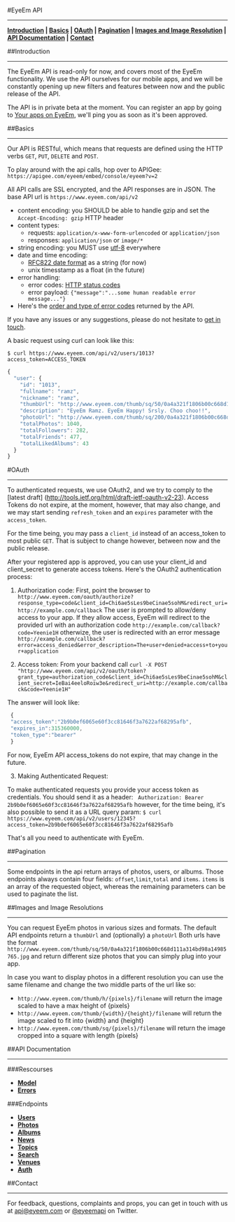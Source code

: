 #EyeEm API
***
 **[Introduction](#introduction) | [Basics](#basics) | [OAuth](#oauth) | [Pagination](#pagination) | [Images and Image Resolution](#images-and-image-resolutions) | [API Documentation](#api-documentation) | [Contact](#contact)**

##Introduction
***

The EyeEm API is read-only for now, and covers most of the EyeEm functionality. We use the API ourselves for our mobile apps, and we will be constantly opening up new filters and features between now and the public release of the API.

The API is in private beta at the moment. You can register an app by going to [Your apps on EyeEm](http://eyeem.com/developers), we'll ping you as soon as it's been approved.

##Basics
***

Our API is RESTful, which means that requests are defined using the HTTP verbs `GET`, `PUT`, `DELETE` and `POST`. 

To play around with the api calls, hop over to APIGee: `https://apigee.com/eyeem/embed/console/eyeem?v=2`

All API calls are SSL encrypted, and the API responses are in JSON. The base API url is `https://www.eyeem.com/api/v2`

  * content encoding: you SHOULD be able to handle gzip and set the `Accept-Encoding: gzip` HTTP header
  * content types:
    * requests:  `application/x-www-form-urlencoded` or `application/json`
    * responses:  `application/json` or `image/*`
  * string encoding: you MUST use [utf-8](http://tools.ietf.org/html/rfc3629) everywhere
  * date and time encoding:  
    * [RFC822 date format](http://tools.ietf.org/html/rfc822) as a string (for now)
    * unix timesstamp as a float (in the future)
  * error handling:
    * error codes: [HTTP status codes](http://en.wikipedia.org/wiki/List_of_HTTP_status_codes)
    * error payload: `{"message":"...some human readable error message..."}`
  * Here's the [order and type of error codes](errors) returned by the API.

If you have any issues or any suggestions, please do not hesitate to [get in touch](mailto:api@eyeem.com).

A basic request using curl can look like this:

`$ curl https://www.eyeem.com/api/v2/users/1013?access_token=ACCESS_TOKEN`

```javascript
{
  "user": {
    "id": "1013",
    "fullname": "ramz",
    "nickname": "ramz",
    "thumbUrl": "http://www.eyeem.com/thumb/sq/50/0a4a321f1806b00c668d111a314bd98a14985765.jpg",
    "description": "EyeEm Ramz. EyeEm Happy! Srsly. Choo choo!!",
    "photoUrl": "http://www.eyeem.com/thumb/sq/200/0a4a321f1806b00c668d111a314bd98a14985765.jpg",
    "totalPhotos": 1040,
    "totalFollowers": 282,
    "totalFriends": 477,
    "totalLikedAlbums": 43
  }
}
```

#OAuth
***
To authenticated requests, we use OAuth2, and we try to comply to the [latest draft] (http://tools.ietf.org/html/draft-ietf-oauth-v2-23). Access Tokens do not expire, at the moment, however, that may also change, and we may start sending `refresh_token` and an `expires` parameter with the `access_token`.

For the time being, you may pass a `client_id` instead of an access_token to most public `GET`. That is subject to change however, between now and the public release.

After your registered app is approved, you can use your client_id and client_secret to generate access tokens. Here's the OAuth2 authentication process:

1) Authorization code:
First, point the browser to `http://www.eyeem.com/oauth/authorize?response_type=code&client_id=Chi6ae5sLes9beCinae5sohM&redirect_uri=http://example.com/callback`
The user is prompted to allow/deny access to your app. If they allow access, EyeEm will redirect to the provided url with an authorization code
`http://example.com/callback?code=Yeenie1H`
otherwize, the user is redirected with an error message
` http://example.com/callback?error=access_denied&error_description=The+user+denied+access+to+your+application`

2) Access token:
From your backend call
 `curl -X POST "http://www.eyeem.com/api/v2/oauth/token?grant_type=authorization_code&client_id=Chi6ae5sLes9beCinae5sohM&client_secret=IeBai4eeloRoiw3e&redirect_uri=http://example.com/callback&code=Yeenie1H"`

The answer will look like:
```javascript
 {
 "access_token":"2b9b0ef6065e60f3cc81646f3a7622af68295afb",
 "expires_in":315360000,
 "token_type":"bearer"
 }
```
For now, EyeEm API access_tokens do not expire, that may change in the future.

3) Making Authenticated Request:

 To make authenticated requests you provide your access token as credentials. You should send it as a header:
` Authorization: Bearer 2b9b0ef6065e60f3cc81646f3a7622af68295afb`
however, for the time being, it's also possible to send it as a  URL query param:
`$ curl https://www.eyeem.com/api/v2/users/12345?access_token=2b9b0ef6065e60f3cc81646f3a7622af68295afb`

That's all you need to authenticate with EyeEm.

##Pagination
***

Some endpoints in the api return arrays of photos, users, or albums. Those endpoints always contain four fields: `offset`,`limit`,`total` and `items`. `items` is an array of the requested object, whereas the remaining parameters can be used to paginate the list.

##Images and Image Resolutions
***

You can request EyeEm photos in various sizes and formats. The default API endpoints return a `thumbUrl` and (optionally) a `photoUrl`
Both urls have the format `http://www.eyeem.com/thumb/sq/50/0a4a321f1806b00c668d111a314bd98a14985765.jpg` and return different size photos that you can simply plug into your app. 

In case you want to display photos in a different resolution you can use the same filename and change the two middle parts of the url like so:
- `http://www.eyeem.com/thumb/h/{pixels}/filename` will return the image scaled to have a max height of {pixels}
- `http://www.eyeem.com/thumb/{width}/{height}/filename` will return the image scaled to fit into {width} and {height}
- `http://www.eyeem.com/thumb/sq/{pixels}/filename` will return the image cropped into a square with length {pixels}

##API Documentation
***
###Rescourses
* **[Model](https://github.com/eyeem/API/tree/master/resources/model.md#files)**
* **[Errors](https://github.com/eyeem/API/tree/master/resources/errors.md#files)**

###Endpoints

* **[Users](https://github.com/eyeem/API/tree/master/endpoints/users.md#files)** 
* **[Photos](https://github.com/eyeem/API/tree/master/endpoints/photos.md#files)**
* **[Albums](https://github.com/eyeem/API/tree/master/endpoints/albums.md#files)**
* **[News](https://github.com/eyeem/API/tree/master/endpoints/news.md#files)**
* **[Topics](https://github.com/eyeem/API/tree/master/endpoints/topics.md#files)**
* **[Search](https://github.com/eyeem/API/tree/master/endpoints/search.md#files)**
* **[Venues](https://github.com/eyeem/API/tree/master/endpoints/venues.md#files)**
* **[Auth](https://github.com/eyeem/API/tree/master/endpoints/auth.md#files)**
  
##Contact
***

For feedback, questions, complaints and props, you can get in touch with us at [api@eyeem.com](mailto:api@eyeem.com) or [@eyeemapi](http://twitter.com/eyeemapi) on Twitter.